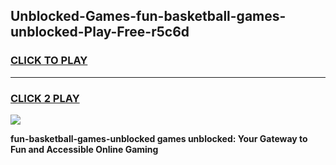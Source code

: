 
## Unblocked-Games-fun-basketball-games-unblocked-Play-Free-r5c6d
<h3>
<a href="https://premium76.site?title=fun-basketball-games-unblocked&ref=18A1">CLICK TO PLAY</a></h3>
<hr>

<h3>
<a href="https://premium76.site?title=fun-basketball-games-unblocked&ref=18A1">CLICK 2 PLAY</a>
  
</h3>

<a href="https://premium76.site?title=fun-basketball-games-unblocked&ref=18A1"><img src="https://clearcache.store/games.png"></a>


**fun-basketball-games-unblocked games unblocked: Your Gateway to Fun and Accessible Online Gaming**
